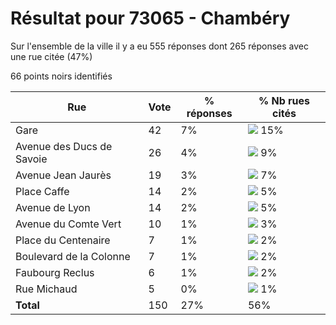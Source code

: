 # Résultat pour 73065 - Chambéry

Sur l'ensemble de la ville il y a eu 555 réponses dont 265 réponses avec une rue citée (47%)

66 points noirs identifiés

| Rue | Vote | % réponses | % Nb rues cités|
|-----|------|------------|----------------|
| Gare | 42 | 7% | <img src="../../img/bar_15.gif" />&nbsp;15%|
| Avenue des Ducs de Savoie | 26 | 4% | <img src="../../img/bar_9.gif" />&nbsp;9%|
| Avenue Jean Jaurès | 19 | 3% | <img src="../../img/bar_7.gif" />&nbsp;7%|
| Place Caffe | 14 | 2% | <img src="../../img/bar_5.gif" />&nbsp;5%|
| Avenue de Lyon | 14 | 2% | <img src="../../img/bar_5.gif" />&nbsp;5%|
| Avenue du Comte Vert | 10 | 1% | <img src="../../img/bar_3.gif" />&nbsp;3%|
| Place du Centenaire | 7 | 1% | <img src="../../img/bar_2.gif" />&nbsp;2%|
| Boulevard de la Colonne | 7 | 1% | <img src="../../img/bar_2.gif" />&nbsp;2%|
| Faubourg Reclus | 6 | 1% | <img src="../../img/bar_2.gif" />&nbsp;2%|
| Rue Michaud | 5 | 0% | <img src="../../img/bar_1.gif" />&nbsp;1%|
| **Total** | 150 | 27% | 56%|
